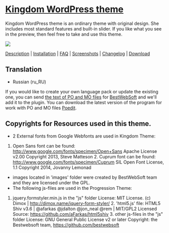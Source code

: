 <a href="http://bestwebsoft.com/theme/kingdom/" target=_blank>Kingdom WordPress theme</a>
=======================

Kingdom WordPress theme is an ordinary theme with original design. She includes most standard features and built-in slider. If you like what you see in the preview, then feel free to take and use this theme.

<img src="http://bestwebsoft.com/wp-content/uploads/2014/09/xkingdom-wp-banner.jpg.pagespeed.ic.l-4eVJg3pt.jpg" />

<a href="http://bestwebsoft.com/products/kingdom/" target=_blank>Description</a> | 
<a href="http://bestwebsoft.com/products/kingdom/#installation" target=_blank>Installation</a> | 
<a href="http://bestwebsoft.com/products/kingdom/#faq" target=_blank>FAQ</a> | 
<a href="http://bestwebsoft.com/products/kingdom/#screenshots" target=_blank>Screenshots</a> | 
<a href="http://bestwebsoft.com/products/kingdom/#changelog" target=_blank>Changelog</a> | 
<a href="http://bestwebsoft.com/products/kingdom/#download" target=_blank>Download</a>

Translation
-----------------------------
* Russian (ru_RU)

If you would like to create your own language pack or update the existing one, you can send <a href="http://codex.wordpress.org/Translating_WordPress" target="_blank">the text of PO and MO files</a> for <a href="http://support.bestwebsoft.com" target="_blank">BestWebSoft</a> and we'll add it to the plugin. You can download the latest version of the program for work with PO and MO files  <a href="http://www.poedit.net/download.php" target="_blank">Poedit</a>.

Copyrights for Resources used in this theme.
-----------------------------

* 2 External fonts from Google Webfonts are used in Kingdom Theme:
1. Open Sans font can be found: http://www.google.com/fonts/specimen/Open+Sans Apache License v2.00 Copyright 2013, Steve Matteson 2. Cuprum font can be found: http://www.google.com/fonts/specimen/Cuprum SIL Open Font License, 1.1 Copyright 2014, Jovanny Lemonad
* images located in 'images' folder were created by BestWebSoft team and they are licensed under the GPL.
* The following js-files are used in the Progression Theme:
1. jquery.formstyler.min.js in the "js" folder License: MIT License. (c) Dimox | http://dimox.name/jquery-form-styler/ 2. 'html5.js' file: HTML5 Shiv v3.6 | @afarkas @jdalton @jon_neal @rem | MIT/GPL2 Licensed Source: https://github.com/aFarkas/html5shiv 3. other js-files in the "js" folder License: GNU General Public License v2 or later Copyright: the Bestwebsoft team, https://github.com/bestwebsoft
